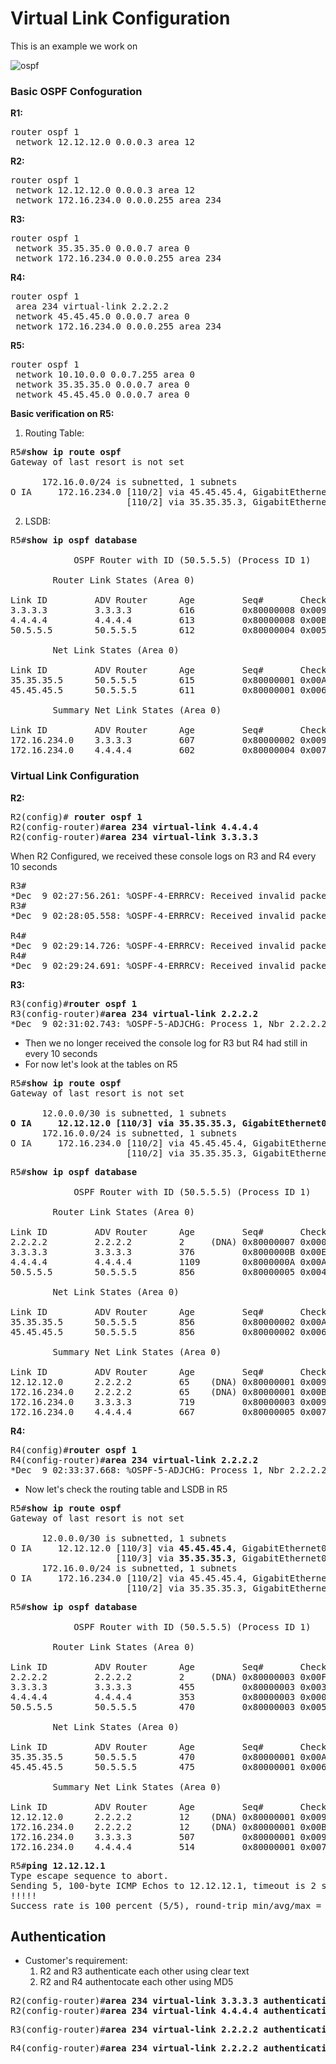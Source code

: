 # Virtual Link Configuration

This is an example we work on

![ospf](https://user-images.githubusercontent.com/31813625/33792313-cf98a018-dc69-11e7-8e49-28b5508f3158.png)

### Basic OSPF Confoguration

**R1:**
<pre>
router ospf 1
 network 12.12.12.0 0.0.0.3 area 12
</pre>

**R2:**
<pre>
router ospf 1
 network 12.12.12.0 0.0.0.3 area 12
 network 172.16.234.0 0.0.0.255 area 234
</pre>

**R3:**
<pre>
router ospf 1
 network 35.35.35.0 0.0.0.7 area 0
 network 172.16.234.0 0.0.0.255 area 234
</pre>

**R4:**
<pre>
router ospf 1
 area 234 virtual-link 2.2.2.2
 network 45.45.45.0 0.0.0.7 area 0
 network 172.16.234.0 0.0.0.255 area 234
</pre>

**R5:**
<pre>
router ospf 1
 network 10.10.0.0 0.0.7.255 area 0
 network 35.35.35.0 0.0.0.7 area 0
 network 45.45.45.0 0.0.0.7 area 0
</pre>

**Basic verification on R5:**
1. Routing Table:
<pre>
R5#<b>show ip route ospf</b>
Gateway of last resort is not set

      172.16.0.0/24 is subnetted, 1 subnets
O IA     172.16.234.0 [110/2] via 45.45.45.4, GigabitEthernet0/4
                      [110/2] via 35.35.35.3, GigabitEthernet0/3
</pre>

2. LSDB:
<pre>
R5#<b>show ip ospf database</b>

            OSPF Router with ID (50.5.5.5) (Process ID 1)

		Router Link States (Area 0)

Link ID         ADV Router      Age         Seq#       Checksum Link count
3.3.3.3         3.3.3.3         616         0x80000008 0x0094A3 1
4.4.4.4         4.4.4.4         613         0x80000008 0x00B042 1
50.5.5.5        50.5.5.5        612         0x80000004 0x005037 6

		Net Link States (Area 0)

Link ID         ADV Router      Age         Seq#       Checksum
35.35.35.5      50.5.5.5        615         0x80000001 0x00A2A1
45.45.45.5      50.5.5.5        611         0x80000001 0x006BB6

		Summary Net Link States (Area 0)

Link ID         ADV Router      Age         Seq#       Checksum
172.16.234.0    3.3.3.3         607         0x80000002 0x0099ED
172.16.234.0    4.4.4.4         602         0x80000004 0x00770A
</pre>

### Virtual Link Configuration
**R2:**
<pre>
R2(config)# <b>router ospf 1</b>
R2(config-router)#<b>area 234 virtual-link 4.4.4.4</b>
R2(config-router)#<b>area 234 virtual-link 3.3.3.3</b></pre>

When R2 Configured, we received these console logs on R3 and R4 every 10 seconds
<pre>
R3#
*Dec  9 02:27:56.261: %OSPF-4-ERRRCV: Received invalid packet: mismatched area ID from backbone area from 172.16.234.2, GigabitEthernet0/0
R3#
*Dec  9 02:28:05.558: %OSPF-4-ERRRCV: Received invalid packet: mismatched area ID from backbone area from 172.16.234.2, GigabitEthernet0/0

R4#
*Dec  9 02:29:14.726: %OSPF-4-ERRRCV: Received invalid packet: mismatched area ID from backbone area from 172.16.234.2, GigabitEthernet0/0
R4#
*Dec  9 02:29:24.691: %OSPF-4-ERRRCV: Received invalid packet: mismatched area ID from backbone area from 172.16.234.2, GigabitEthernet0/0
</pre>

**R3:**
<pre>
R3(config)#<b>router ospf 1</b>
R3(config-router)#<b>area 234 virtual-link 2.2.2.2</b>
*Dec  9 02:31:02.743: %OSPF-5-ADJCHG: Process 1, Nbr 2.2.2.2 on OSPF_VL1 from LOADING to FULL, Loading Done
</pre>

* Then we no longer received the console log for R3 but R4 had still in every 10 seconds
* For now let's look at the tables on R5
<pre>
R5#<b>show ip route ospf</b>
Gateway of last resort is not set

      12.0.0.0/30 is subnetted, 1 subnets
<b>O IA     12.12.12.0 [110/3] via 35.35.35.3, GigabitEthernet0/3</b>
      172.16.0.0/24 is subnetted, 1 subnets
O IA     172.16.234.0 [110/2] via 45.45.45.4, GigabitEthernet0/4
                      [110/2] via 35.35.35.3, GigabitEthernet0/3
</pre>

<pre>
R5#<b>show ip ospf database</b>

            OSPF Router with ID (50.5.5.5) (Process ID 1)

		Router Link States (Area 0)

Link ID         ADV Router      Age         Seq#       Checksum Link count
2.2.2.2         2.2.2.2         2     (DNA) 0x80000007 0x00055F 1
3.3.3.3         3.3.3.3         376         0x8000000B 0x00E986 2
4.4.4.4         4.4.4.4         1109        0x8000000A 0x00AC44 1
50.5.5.5        50.5.5.5        856         0x80000005 0x004E38 6

		Net Link States (Area 0)

Link ID         ADV Router      Age         Seq#       Checksum
35.35.35.5      50.5.5.5        856         0x80000002 0x00A0A2
45.45.45.5      50.5.5.5        856         0x80000002 0x0069B7

		Summary Net Link States (Area 0)

Link ID         ADV Router      Age         Seq#       Checksum
12.12.12.0      2.2.2.2         65    (DNA) 0x80000001 0x00937F
172.16.234.0    2.2.2.2         65    (DNA) 0x80000001 0x00B9D2
172.16.234.0    3.3.3.3         719         0x80000003 0x0097EE
172.16.234.0    4.4.4.4         667         0x80000005 0x00750B
</pre>

**R4:**
<pre>
R4(config)#<b>router ospf 1</b>
R4(config-router)#<b>area 234 virtual-link 2.2.2.2</b>
*Dec  9 02:33:37.668: %OSPF-5-ADJCHG: Process 1, Nbr 2.2.2.2 on OSPF_VL0 from LOADING to FULL, Loading Done
</pre>

* Now let's check the routing table and LSDB in R5
<pre>
R5#<b>show ip route ospf</b>
Gateway of last resort is not set

      12.0.0.0/30 is subnetted, 1 subnets
O IA     12.12.12.0 [110/3] via <b>45.45.45.4</b>, GigabitEthernet0/4
                    [110/3] via <b>35.35.35.3</b>, GigabitEthernet0/3
      172.16.0.0/24 is subnetted, 1 subnets
O IA     172.16.234.0 [110/2] via 45.45.45.4, GigabitEthernet0/4
                      [110/2] via 35.35.35.3, GigabitEthernet0/3
</pre>

<pre>
R5#<b>show ip ospf database</b>

            OSPF Router with ID (50.5.5.5) (Process ID 1)

		Router Link States (Area 0)

Link ID         ADV Router      Age         Seq#       Checksum Link count
2.2.2.2         2.2.2.2         2     (DNA) 0x80000003 0x00F8A3 2
3.3.3.3         3.3.3.3         455         0x80000003 0x003048 2
4.4.4.4         4.4.4.4         353         0x80000003 0x00032F 2
50.5.5.5        50.5.5.5        470         0x80000003 0x005236 6

		Net Link States (Area 0)

Link ID         ADV Router      Age         Seq#       Checksum
35.35.35.5      50.5.5.5        470         0x80000001 0x00A2A1
45.45.45.5      50.5.5.5        475         0x80000001 0x006BB6

		Summary Net Link States (Area 0)

Link ID         ADV Router      Age         Seq#       Checksum
12.12.12.0      2.2.2.2         12    (DNA) 0x80000001 0x00937F
172.16.234.0    2.2.2.2         12    (DNA) 0x80000001 0x00B9D2
172.16.234.0    3.3.3.3         507         0x80000001 0x009BEC
172.16.234.0    4.4.4.4         514         0x80000001 0x007D07
</pre>
<pre>
R5#<b>ping 12.12.12.1</b>
Type escape sequence to abort.
Sending 5, 100-byte ICMP Echos to 12.12.12.1, timeout is 2 seconds:
!!!!!
Success rate is 100 percent (5/5), round-trip min/avg/max = 8/9/11 ms
</pre>

## Authentication
* Customer's requirement:
  1. R2 and R3 authenticate each other using clear text
  2. R2 and R4 authentocate each other using MD5

<pre>
R2(config-router)#<b>area 234 virtual-link 3.3.3.3 authentication-key cisco</b>
R2(config-router)#<b>area 234 virtual-link 4.4.4.4 authentication message-digest-key 89 md5 cisco</pre></b>
<pre>
R3(config-router)#<b>area 234 virtual-link 2.2.2.2 authentication-key cisco</b></pre>
<pre>
R4(config-router)#<b>area 234 virtual-link 2.2.2.2 authentication message-digest-key 89 md5 cisco</b></pre>